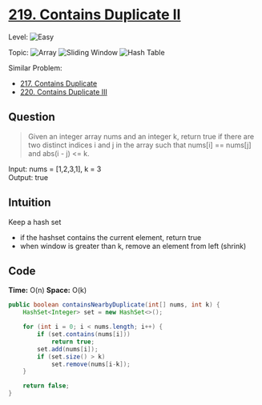 # [219. Contains Duplicate II](https://leetcode.com/problems/contains-duplicate-ii/)

Level: ![Easy](https://img.shields.io/badge/-Easy-00b300)

Topic: ![Array](https://img.shields.io/badge/-Array-66b3ff) ![Sliding Window](https://img.shields.io/badge/-Sliding_Window-9966ff) ![Hash Table](https://img.shields.io/badge/-Hash_Table-0073e6)

Similar Problem:

- [217. Contains Duplicate](https://leetcode.com/problems/contains-duplicate/)
- [220. Contains Duplicate III](https://leetcode.com/problems/contains-duplicate-iii/)

## Question

> Given an integer array nums and an integer k, return true if there are two distinct indices i and j in the array such that nums\[i] == nums\[j] and abs(i - j) <= k.

Input: nums = \[1,2,3,1], k = 3\
Output: true

## Intuition

Keep a hash set

- if the hashset contains the current element, return true
- when window is greater than k, remove an element from left (shrink)

## Code

**Time:** O(n) **Space:** O(k)

```java
public boolean containsNearbyDuplicate(int[] nums, int k) {
    HashSet<Integer> set = new HashSet<>();

    for (int i = 0; i < nums.length; i++) {
        if (set.contains(nums[i]))
            return true;
        set.add(nums[i]);
        if (set.size() > k)
            set.remove(nums[i-k]);
    }

    return false;
}
```
